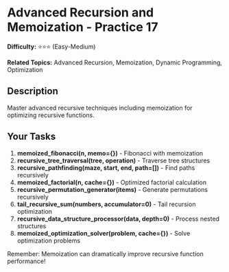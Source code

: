 # Advanced Recursion and Memoization - Practice 17

**Difficulty:** ⭐⭐⭐ (Easy-Medium)

**Related Topics:** Advanced Recursion, Memoization, Dynamic Programming, Optimization

## Description

Master advanced recursive techniques including memoization for optimizing recursive functions.

## Your Tasks

1. **memoized_fibonacci(n, memo={})** - Fibonacci with memoization
2. **recursive_tree_traversal(tree, operation)** - Traverse tree structures
3. **recursive_pathfinding(maze, start, end, path=[])** - Find paths recursively
4. **memoized_factorial(n, cache={})** - Optimized factorial calculation
5. **recursive_permutation_generator(items)** - Generate permutations recursively
6. **tail_recursive_sum(numbers, accumulator=0)** - Tail recursion optimization
7. **recursive_data_structure_processor(data, depth=0)** - Process nested structures
8. **memoized_optimization_solver(problem, cache={})** - Solve optimization problems

Remember: Memoization can dramatically improve recursive function performance!